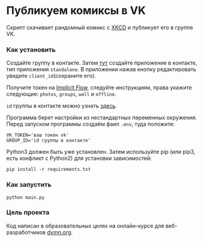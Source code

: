 # Публикуем комиксы в VK

Скрипт скачивает рандомный комикс с [XKCD](https://xkcd.com/353) и публикует его в группе VK.

### Как установить

Создайте группу в контакте. Затем [тут](https://vk.com/apps?act=manage) создайте приложение в контакте, тип приложения `standalone`.
В приложении нажав кнопку редактировать увидите `client_id`(сохраните его).

Получите токен на [Implicit Flow](https://vk.com/dev/implicit_flow_user), следуйте инструкциям, права укажите следующие: `photos`, `groups`, `wall` и `offline`.

`id` группы в контакте можно узнать [здесь](https://regvk.com/id/).

Программа берет настройки из нестандартных переменных окружения. Перед запуском программы создаём фаил `.env`, туда положите:
```
VK_TOKEN='ваш токен vk'
GROUP_ID='id группы в контакте'
```
Python3 должен быть уже установлен. Затем используйте pip (или pip3, есть конфликт с Python2) для установки зависимостей:
```
pip install -r requirements.txt
```
### Как запустить

```
python main.py
```
### Цель проекта

Код написан в образовательных целях на онлайн-курсе для веб-разработчиков [dvmn.org](https://dvmn.org/).
